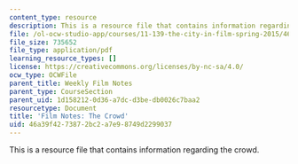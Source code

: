 ```yaml
---
content_type: resource
description: This is a resource file that contains information regarding the crowd.
file: /ol-ocw-studio-app/courses/11-139-the-city-in-film-spring-2015/46a39f4273872bc2a7e98749d2299037_MIT11_139S15_TheCrowd.pdf
file_size: 735652
file_type: application/pdf
learning_resource_types: []
license: https://creativecommons.org/licenses/by-nc-sa/4.0/
ocw_type: OCWFile
parent_title: Weekly Film Notes
parent_type: CourseSection
parent_uid: 1d158212-0d36-a7dc-d3be-db0026c7baa2
resourcetype: Document
title: 'Film Notes: The Crowd'
uid: 46a39f42-7387-2bc2-a7e9-8749d2299037
---
```

This is a resource file that contains information regarding the crowd.